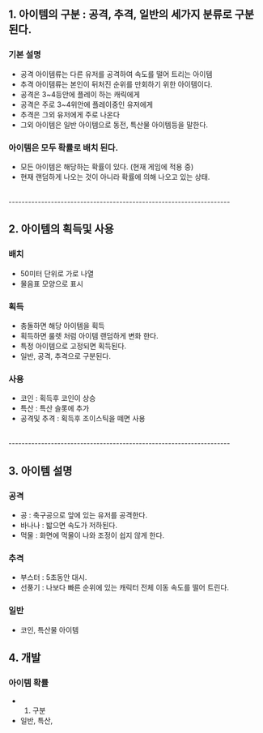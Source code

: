 ## 1. 아이템의 구분 : 공격, 추격, 일반의 세가지 분류로 구분 된다. 
### 기본 설명 
- 공격 아이템류는 다른 유저를 공격하여 속도를 떨어 트리는 아이템
- 추격 아이템류는 본인이 뒤처진 순위를 만회하기 위한 아이템이다. 
- 공격은 3~4등안에 플레이 하는 캐릭에게 
- 공격은 주로 3~4위안에 플레이중인 유저에게 
- 추격은 그외 유저에게 주로 나온다 
- 그외 아이템은 일반 아이템으로 동전, 특산물 아이템등을 말한다. 
### 아이템은 모두 확률로 배치 된다. 
- 모든 아이템은 해당하는 확률이 있다. (현재 게임에 적용 중)
- 현재 랜덤하게 나오는 것이 아니라 확률에 의해 나오고 있는 상태. 
 
<br>
--------------------------------------------------------------------
<br>

## 2. 아이템의 획득및 사용
### 배치
- 50미터 단위로 가로 나열 
- 물음표 모양으로 표시 

### 획득
- 충돌하면 해당 아이템을 획득
- 획득하면 룰렛 처럼 아이템 랜덤하게 변화 한다.
- 특정 아이템으로 고정되면 획득된다.
- 일반, 공격, 추격으로 구분된다.

### 사용  
- 코인 : 획득후 코인이 상승 
- 특산 : 특산 슬롯에 추가
- 공격및 추격 : 획득후 조이스틱을 떼면 사용 

<br>
--------------------------------------------------------------------
<br>

## 3. 아이템 설명 
### 공격 
- 공 : 축구공으로 앞에 있는 유저를 공격한다. 
- 바나나 : 밟으면 속도가 저하된다. 
- 먹물 :  화면에 먹물이 나와 조정이 쉽지 않게 한다.

### 추격
- 부스터 : 5초동안 대시.
- 선풍기 : 나보다 빠른 순위에 있는 캐릭터 전체 이동 속도를 떨어 트린다.

### 일반
- 코인, 특산물 아이템

## 4. 개발
### 아이템 확률
- 1) 구분 
- 일반, 특산, 




